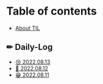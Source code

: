 # Table of contents

* [About TIL](README.md)

## ✏ Daily-Log

* [😢 2022.08.13](daily-log/2022.08.13.md)
* [🤨 2022.08.12](daily-log/2022.08.12.md)
* [😁 2022.08.11](daily-log/2022.08.11.md)
